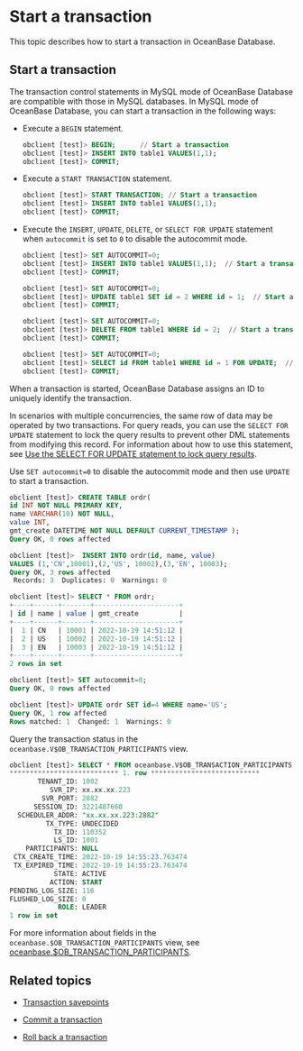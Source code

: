 # Start a transaction

This topic describes how to start a transaction in OceanBase Database. 

## Start a transaction

The transaction control statements in MySQL mode of OceanBase Database are compatible with those in MySQL databases. In MySQL mode of OceanBase Database, you can start a transaction in the following ways:

* Execute a `BEGIN` statement.

   ```sql
   obclient [test]> BEGIN;      // Start a transaction
   obclient [test]> INSERT INTO table1 VALUES(1,1);  
   obclient [test]> COMMIT;
   ```

* Execute a `START TRANSACTION` statement.

   ```sql
   obclient [test]> START TRANSACTION; // Start a transaction
   obclient [test]> INSERT INTO table1 VALUES(1,1);  
   obclient [test]> COMMIT;
   ```

* Execute the `INSERT`, `UPDATE`, `DELETE`, or `SELECT FOR UPDATE` statement when `autocommit` is set to `0` to disable the autocommit mode. 

   ```sql
   obclient [test]> SET AUTOCOMMIT=0;
   obclient [test]> INSERT INTO table1 VALUES(1,1);  // Start a transaction
   obclient [test]> COMMIT;

   obclient [test]> SET AUTOCOMMIT=0;
   obclient [test]> UPDATE table1 SET id = 2 WHERE id = 1;  // Start a transaction
   obclient [test]> COMMIT;

   obclient [test]> SET AUTOCOMMIT=0;
   obclient [test]> DELETE FROM table1 WHERE id = 2;  // Start a transaction
   obclient [test]> COMMIT;

   obclient [test]> SET AUTOCOMMIT=0;
   obclient [test]> SELECT id FROM table1 WHERE id = 1 FOR UPDATE;  // Start a transaction
   obclient [test]> COMMIT;
   ```

When a transaction is started, OceanBase Database assigns an ID to uniquely identify the transaction. 

In scenarios with multiple concurrencies, the same row of data may be operated by two transactions. For query reads, you can use the `SELECT FOR UPDATE` statement to lock the query results to prevent other DML statements from modifying this record. For information about how to use this statement, see [Use the SELECT FOR UPDATE statement to lock query results](../4.read-data-of-mysql-mode/8.use-operators-and-functions-in-query-of-mysql-mode/10.lock-query-results-select-for-update-of-mysql-mode.md). 

Use `SET autocommit=0` to disable the autocommit mode and then use `UPDATE` to start a transaction. 

```sql
obclient [test]> CREATE TABLE ordr(
id INT NOT NULL PRIMARY KEY,
name VARCHAR(10) NOT NULL,
value INT,
gmt_create DATETIME NOT NULL DEFAULT CURRENT_TIMESTAMP );
Query OK, 0 rows affected

obclient [test]>  INSERT INTO ordr(id, name, value)
VALUES (1,'CN',10001),(2,'US', 10002),(3,'EN', 10003);
Query OK, 3 rows affected
 Records: 3  Duplicates: 0  Warnings: 0

obclient [test]> SELECT * FROM ordr;
+----+------+-------+---------------------+
| id | name | value | gmt_create          |
+----+------+-------+---------------------+
|  1 | CN   | 10001 | 2022-10-19 14:51:12 |
|  2 | US   | 10002 | 2022-10-19 14:51:12 |
|  3 | EN   | 10003 | 2022-10-19 14:51:12 |
+----+------+-------+---------------------+
2 rows in set

obclient [test]> SET autocommit=0;
Query OK, 0 rows affected

obclient [test]> UPDATE ordr SET id=4 WHERE name='US';
Query OK, 1 row affected
Rows matched: 1  Changed: 1  Warnings: 0
```

Query the transaction status in the `oceanbase.V$OB_TRANSACTION_PARTICIPANTS` view. 

```sql
obclient [test]> SELECT * FROM oceanbase.V$OB_TRANSACTION_PARTICIPANTS;
*************************** 1. row ***************************
       TENANT_ID: 1002
          SVR_IP: xx.xx.xx.223
        SVR_PORT: 2882
      SESSION_ID: 3221487660
  SCHEDULER_ADDR: "xx.xx.xx.223:2882"
         TX_TYPE: UNDECIDED
           TX_ID: 110352
           LS_ID: 1001
    PARTICIPANTS: NULL
 CTX_CREATE_TIME: 2022-10-19 14:55:23.763474
 TX_EXPIRED_TIME: 2022-10-19 14:55:23.763474
           STATE: ACTIVE
          ACTION: START
PENDING_LOG_SIZE: 116
FLUSHED_LOG_SIZE: 0
            ROLE: LEADER
1 row in set
```

For more information about fields in the `oceanbase.$OB_TRANSACTION_PARTICIPANTS` view, see [oceanbase.$OB_TRANSACTION_PARTICIPANTS](../../../7.reference/5.system-reference/4.system-overview-of-mysql-mode/3.performance-view-of-mysql-mode/54.v-ob_transaction_participants-of-mysql-mode.md). 

## Related topics

* [Transaction savepoints](3.transaction-savepoints-of-mysql-mode/1.mark-a-savepoint-of-mysql-mode.md)

* [Commit a transaction](4.submit-transaction-of-mysql-mode.md)

* [Roll back a transaction](5.roll-back-transactions-of-mysql-mode.md)
